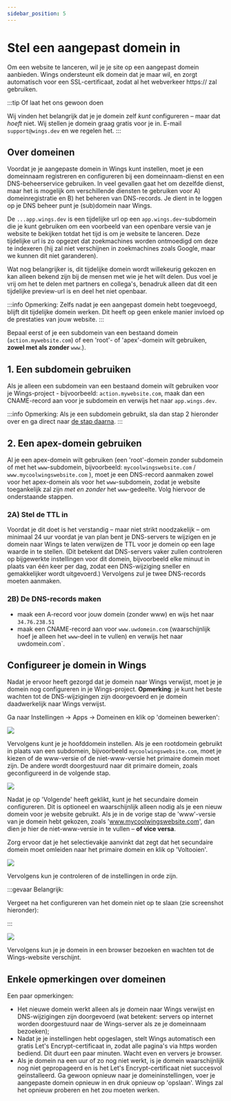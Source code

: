 ```yaml
---
sidebar_position: 5
---
```


# Stel een aangepast domein in

Om een website te lanceren, wil je je site op een aangepast domein aanbieden. Wings ondersteunt elk domein dat je maar wil, en zorgt automatisch voor een SSL-certificaat, zodat al het webverkeer https:// zal gebruiken.

:::tip Of laat het ons gewoon doen

Wij vinden het belangrijk dat je je domein zelf _kunt_ configureren – maar dat _hoeft_ niet. Wij stellen je domein graag gratis voor je in. E-mail `support@wings.dev` en we regelen het.
:::

## Over domeinen

Voordat je je aangepaste domein in Wings kunt instellen, moet je een domeinnaam registreren en configureren bij een domeinnaam-dienst en een DNS-beheerservice gebruiken. In veel gevallen gaat het om dezelfde dienst, maar het is mogelijk om verschillende diensten te gebruiken voor A) domeinregistratie en B) het beheren van DNS-records. Je dient in te loggen op je DNS beheer punt je (sub)domein naar Wings.

De `...app.wings.dev` is een tijdelijke url op een `app.wings.dev`-subdomein die je kunt gebruiken om een voorbeeld van een openbare versie van je website te bekijken totdat het tijd is om je website te lanceren. Deze tijdelijke url is zo opgezet dat zoekmachines worden ontmoedigd om deze te indexeren (hij zal niet verschijnen in zoekmachines zoals Google, maar we kunnen dit niet garanderen).

Wat nog belangrijker is, dit tijdelijke domein wordt willekeurig gekozen en kan alleen bekend zijn bij de mensen met wie je het wilt delen. Dus voel je vrij om het te delen met partners en collega's, benadruk alleen dat dit een tijdelijke preview-url is en deel het niet openbaar.

:::info Opmerking:
Zelfs nadat je een aangepast domein hebt toegevoegd, blijft dit tijdelijke domein werken. Dit heeft op geen enkele manier invloed op de prestaties van jouw website.
:::

Bepaal eerst of je een subdomein van een bestaand domein (`action.mywebsite.com`) of een 'root'- of 'apex'-domein wilt gebruiken, **zowel met als zonder** `www`.).

## 1. Een subdomein gebruiken

Als je alleen een subdomein van een bestaand domein wilt gebruiken voor je Wings-project - bijvoorbeeld: `action.mywebsite.com`, maak dan een CNAME-record aan voor je subdomein en verwijs het naar `app.wings.dev`.

:::info Opmerking:
Als je een subdomein gebruikt, sla dan stap 2 hieronder over en ga direct naar [de stap daarna](#configure-your-domain-in-wings).
:::

## 2. Een apex-domein gebruiken

Al je een apex-domein wilt gebruiken (een 'root'-domein zonder subdomein of met het `www`-subdomein, bijvoorbeeld: `mycoolwingswebsite.com` / `www.mycoolwingswebsite.com` ), moet je een DNS-record aanmaken zowel voor het apex-domein als voor het `www`-subdomein, zodat je website toegankelijk zal zijn _met en zonder_ het `www`-gedeelte. Volg hiervoor de onderstaande stappen.

### 2A) Stel de TTL in

Voordat je dit doet is het verstandig – maar niet strikt noodzakelijk – om minimaal 24 uur voordat je van plan bent je DNS-servers te wijzigen en je domein naar Wings te laten verwijzen de TTL voor je domein op een lage waarde in te stellen. (Dit betekent dat DNS-servers vaker zullen controleren op bijgewerkte instellingen voor dit domein, bijvoorbeeld elke minuut in plaats van één keer per dag, zodat een DNS-wijziging sneller en gemakkelijker wordt uitgevoerd.) Vervolgens zul je twee DNS-records moeten aanmaken.

### 2B) De DNS-records maken

- maak een A-record voor jouw domein (zonder www) en wijs het naar `34.76.238.51`
- maak een CNAME-record aan voor `www.uwdomein.com` (waarschijnlijk hoef je alleen het `www`-deel in te vullen) en verwijs het naar uwdomein.com`.

## Configureer je domein in Wings

Nadat je ervoor heeft gezorgd dat je domein naar Wings verwijst, moet je je domein nog configureren in je Wings-project. **Opmerking**: je kunt het beste wachten tot de DNS-wijzigingen zijn doorgevoerd en je domein daadwerkelijk naar Wings verwijst.

Ga naar Instellingen -> Apps -> Domeinen en klik op 'domeinen bewerken':

![](https://screens.wings.dev/CleanShot-2021-01-17-at-17.00.12-2x-XL84VSnTuhE9xqUZjTpyYFLRdCcmRaX5U5dRFQ8I1ZBdHaUyMWeDHVmTbcM0eLScdBAU1yAFpb7wAkB4c5B5wv79YjVSxaG6RTTg.png)

Vervolgens kunt je je hoofddomein instellen. Als je een rootdomein gebruikt in plaats van een subdomein, bijvoorbeeld `mycoolwingswebsite.com`, moet je kiezen of de www-versie of de niet-www-versie het primaire domein moet zijn. De andere wordt doorgestuurd naar dit primaire domein, zoals geconfigureerd in de volgende stap.

![](https://screens.wings.dev/CleanShot-2021-01-17-at-17.02.20-2x-BPGwnXBJen2fXdlLTgtFLeet0A55bPYPUpzbCJ57gCPgFZ8pSFEcsULgwHCPLjE45A4iAw5YqUFjbUb1iouy3pSq2I0VryaK84Xf.png)

Nadat je op 'Volgende' heeft geklikt, kunt je het secundaire domein configureren. Dit is optioneel en waarschijnlijk alleen nodig als je een nieuw domein voor je website gebruikt. Als je in de vorige stap de 'www'-versie van je domein hebt gekozen, zoals 'www.mycoolwingswebsite.com', dan dien je hier de niet-www-versie in te vullen – **of vice versa**.

Zorg ervoor dat je het selectievakje aanvinkt dat zegt dat het secundaire domein moet omleiden naar het primaire domein en klik op 'Voltooien'.

![](https://screens.wings.dev/CleanShot-2021-01-17-at-17.05.42-2x-H0VRyjrEBBBSekBZNHuRk8EiW6aiKUTIMt3979d2luwUwaAs3rZ1fW4X1632zhEoD1HBOT7QkemsqBp522fF3UXtMZdCTQeRaunE.png)

Vervolgens kun je controleren of de instellingen in orde zijn.

:::gevaar Belangrijk:

Vergeet na het configureren van het domein niet op te slaan (zie screenshot hieronder):

:::

![](https://screens.wings.dev/CleanShot-2021-01-17-at-17.06.39-2x-iGO4apZeTh5bzxOfnl4qwIv7hAviHdsKZ3in1WKYZfbMSvFDqWdMSDaETu55gq2fsDoeF9YpyDishXA5voqBS4ixtuDQ3N7exD48.png)

Vervolgens kun je je domein in een browser bezoeken en wachten tot de Wings-website verschijnt.

## Enkele opmerkingen over domeinen

Een paar opmerkingen:

- Het nieuwe domein werkt alleen als je domein naar Wings verwijst en DNS-wijzigingen zijn doorgevoerd (wat betekent: servers op internet worden doorgestuurd naar de Wings-server als ze je domeinnaam bezoeken);
- Nadat je je instellingen hebt opgeslagen, stelt Wings automatisch een gratis Let's Encrypt-certificaat in, zodat alle pagina's via https worden bediend. Dit duurt een paar minuten. Wacht even en ververs je browser.
- Als je domein na een uur of zo nog niet werkt, is je domein waarschijnlijk nog niet gepropageerd en is het Let's Encrypt-certificaat niet succesvol geïnstalleerd. Ga gewoon opnieuw naar je domeininstellingen, voer je aangepaste domein opnieuw in en druk opnieuw op 'opslaan'. Wings zal het opnieuw proberen en het zou moeten werken.
